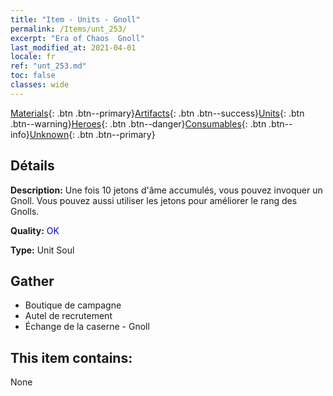```yaml
---
title: "Item - Units - Gnoll"
permalink: /Items/unt_253/
excerpt: "Era of Chaos  Gnoll"
last_modified_at: 2021-04-01
locale: fr
ref: "unt_253.md"
toc: false
classes: wide
---
```

 [Materials](/fr/Items/){: .btn .btn--primary}[Artifacts](/fr/Items/Artifacts/){: .btn .btn--success}[Units](/fr/Items/Units/){: .btn .btn--warning}[Heroes](/fr/Items/Heroes/){: .btn .btn--danger}[Consumables](/fr/Items/Consumables/){: .btn .btn--info}[Unknown](/fr/Items/Unknown/){: .btn .btn--primary}

## Détails
 **Description:** Une fois 10 jetons d'âme accumulés, vous pouvez invoquer un Gnoll. Vous pouvez aussi utiliser les jetons pour améliorer le rang des Gnolls.

 **Quality:** <span style="color: #0000CD">OK</span>

 **Type:** Unit Soul

## Gather

*    Boutique de campagne 
*    Autel de recrutement 
*    Échange de la caserne - Gnoll 

## This item contains:

  None

